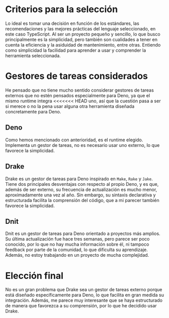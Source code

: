 # Criterios para la selección

Lo ideal es tomar una decisión en función de los estándares, las recomendaciones
y las mejores prácticas del lenguaje seleccionado, en este caso TypeScript.
Al ser un proyecto pequeño y sencillo, lo que busco principalmente es la
simplicidad, pero también son cualidades a tener en cuenta la eficiencia y la
asiduidad de mantenimiento, entre otras.
Entiendo como simplicidad la facilidad para aprender a usar y comprender la
herramienta seleccionada.

# Gestores de tareas considerados

He pensado que no tiene mucho sentido considerar gestores de tareas externos
que no estén pensados especialmente para Deno, ya que el mismo runtime integra
<<<<<<< HEAD
uno, así que la cuestión pasa a ser si merece o no la pena usar alguna otra
herramienta diseñada concretamente para Deno.

## Deno

Como hemos mencionado con anterioridad, es el runtime elegido. Implementa un
gestor de tareas, no es necesario usar uno externo, lo que favorece la
simplicidad.

## Drake

Drake es un gestor de tareas para Deno inspirado en `Make`, `Rake` y `Jake`.
Tiene dos principales desventajas con respecto al propio Deno, y es que,
además de ser externo, su frecuencia de actualización es mucho menor,
aproximadamente una vez al año.
Sin embargo, su sintaxis declarativa y estructurada facilita la
comprensión del código, que a mi parecer también favorece la simplicidad.

## Dnit

Dnit es un gestor de tareas para Deno orientado a proyectos más amplios.
Su última actualización fue hace tres semanas, pero parece ser poco
conocido, por lo que no hay mucha información sobre él, ni tampoco
feedback por parte de la comunidad, lo que dificulta su aprendizaje.
Además, no estoy trabajando en un proyecto de mucha complejidad.


# Elección final

No es un gran problema que Drake sea un gestor de tareas externo porque
está diseñado específicamente para Deno, lo que facilita en gran medida
su integración. Además, me parece muy interesante que se haya estructurado
de manera que favorezca a su comprensión, por lo que he decidido usar Drake.
